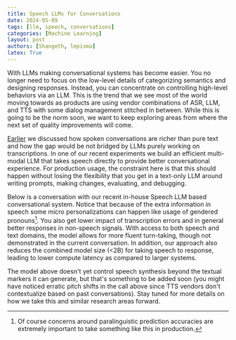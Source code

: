 ```yaml
---
title: Speech LLMs for Conversations
date: 2024-05-09
tags: [llm, speech, conversations]
categories: [Machine Learning]
layout: post
authors: [Shangeth, lepisma]
latex: True
---
```


With LLMs making conversational systems has become easier. You no longer need to
focus on the low-level details of categorizing semantics and designing
responses. Instead, you can concentrate on controlling high-level behaviors via
an LLM. This is the trend that we see most of the world moving towards as
products are using vendor combinations of ASR, LLM, and TTS with some dialog
management stitched in between. While this is going to be the norm soon, we want
to keep exploring areas from where the next set of quality improvements will
come.

[Earlier](/speech-first-conversational-ai-revisited/) we discussed how spoken
conversations are richer than pure text and how the gap would be not bridged by
LLMs purely working on transcriptions. In one of our recent experiments we build
an efficient multi-modal LLM that takes speech directly to provide better
conversational experience. For production usage, the constraint here is that
this should happen without losing the flexibility that you get in a text-only
LLM around writing prompts, making changes, evaluating, and debugging.

Below is a conversation with our recent in-house Speech LLM based conversational
system. Notice that because of the extra information in speech some micro
personalizations can happen like usage of gendered pronouns[^1]. You also get
lower impact of transcription errors and in general better responses in
non-speech signals. With access to both speech and text domains, the model
allows for more fluent turn-taking, though not demonstrated in the current
conversation. In addition, our approach also reduces the combined model size
(<2B) for taking speech to response, leading to lower compute latency as
compared to larger systems.

<style>
.webvtt-player .media {
  display: unset;
}

.webvtt-player .container {
  width: unset;
}

.webvtt-player {
  font-family: sans-serif;
  font-size: 0.8em;
}
</style>

<div id="webvtt-player"
     data-audio="../assets/audios/posts/speech-conversational-llms/audio.m4a"
     data-transcript="../assets/audios/posts/speech-conversational-llms/transcript.vtt"
     data-metadata="../assets/audios/posts/speech-conversational-llms/metadata.vtt" />

<script src="https://umd-mith.github.io/webvtt-player/webvtt-player.js"></script>

The model above doesn't yet control speech synthesis beyond the textual markers
it can generate, but that's something to be added soon (you might have noticed
erratic pitch shifts in the call above since TTS vendors don't contextualize
based on past conversations). Stay tuned for more details on how we take this
and similar research areas forward.

[^1]: Of course concerns around paralinguistic prediction accuracies are
    extremely important to take something like this in production.
